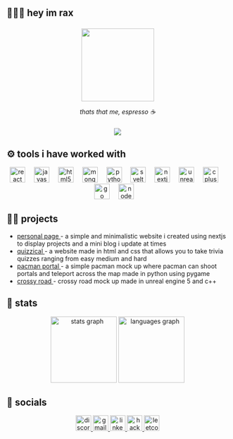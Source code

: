 <link rel="preconnect" href="https://fonts.googleapis.com">
<link rel="preconnect" href="https://fonts.gstatic.com" crossorigin>
<link href="https://fonts.googleapis.com/css2?family=Jacquard+12+Charted&display=swap" rel="stylesheet">

<h2 align="left">👩🏽‍💻 hey im rax </h2>

###

<div align="center">
  <img height="165" src="https://media.giphy.com/media/v1.Y2lkPTc5MGI3NjExaXUyM2p5aGNwejdqNmMyZzlxMDRsbGVybmlldnczdm13aDN5Nzk0ZCZlcD12MV9pbnRlcm5hbF9naWZfYnlfaWQmY3Q9Zw/QP8pvfno8ci47xsKWN/giphy.gif"  />
  <p><em> thats that me, espresso ☕ </em> </p>
</div>

###

<div align="center">
  <img src="https://komarev.com/ghpvc/?username=marsxnow&color=blueviolet&style=for-the-badge"/>
</div>
 

###

<h2>⚙️ tools i have worked with </h2>

<div align="center">
  <img src="https://github.com/SAWARATSUKI/ServiceLogos/blob/main/React/React.png" height="35" alt="react logo"  />
  <img width="12" />
  <img src="https://skillicons.dev/icons?i=js" height="35" alt="javascript logo"  />
  <img width="12" />
  <img src="https://github.com/SAWARATSUKI/ServiceLogos/blob/main/Html/HTML.png" height="35" alt="html5 logo"  />
  <img width="12" />
  <img src="https://skillicons.dev/icons?i=mongodb" height="35" alt="mongodb logo"  />
  <img width="12" />
  <img src="https://github.com/SAWARATSUKI/ServiceLogos/blob/main/Python/Python.png" height="35" alt="python logo"  />
  <img width="12" />
  <img src="https://skillicons.dev/icons?i=svelte" height="35" alt="svelte logo"  />
  <img width="12" />
  <img src="https://github.com/SAWARATSUKI/ServiceLogos/blob/main/Next.js/Next.js.png" height="35" alt="nextjs logo"  />
  <img width="12" />
  <img src="https://skillicons.dev/icons?i=unreal" height="35" alt="unrealengine logo"  />
  <img width="12"/>
  <img src="https://github.com/SAWARATSUKI/ServiceLogos/blob/main/C%2B%2B/C%2B%2B.png" height="35" alt="cplusplus logo"  />
  <img width="12" />
  <img src="https://skillicons.dev/icons?i=golang" height="35" alt="go logo"  />
  <img width="12" />
  <img src="https://github.com/SAWARATSUKI/ServiceLogos/blob/main/Node.js/Node.js.png" height="35" alt="node logo"/>
  <img width="12"/>
</div>

###

<h2>🐱‍💻 projects </h2>
<div align="left">
  <ul>
    <li>
      <a href="https://raxel-ortiz.vercel.app/" target="_blank">
        personal page
      </a> - a simple and minimalistic website i created using nextjs to display projects and a mini blog i update at times 
    </li>
    <li>
      <a href="https://marsxnow.github.io/349P1/" target="_blank">
        quizzical  
      </a> - a website made in html and css that allows you to take trivia quizzes ranging from easy medium and hard
    </li>
    <li>
      <a href="https://github.com/marsxnow/Pac-Man-With-Portals" target="_blank">
        pacman portal
      </a> - a simple pacman mock up where pacman can shoot portals and teleport across the map made in python using pygame 
    </li>
    <li>
      <a href="https://github.com/marsxnow/CrossyRoad" target="_blank">
        crossy road
      </a> - crossy road mock up made in unreal engine 5 and c++
    </li>
  </ul>
</div>

###

<h2>📓 stats </h2>

<div align="center">
  <img src="https://github-readme-stats.vercel.app/api?username=marsxnow&hide_title=false&hide_rank=false&show_icons=true&include_all_commits=true&count_private=true&disable_animations=false&theme=dracula&locale=en&hide_border=false" height="150" alt="stats graph"  />
  <img src="https://github-readme-stats.vercel.app/api/top-langs?username=marsxnow&locale=en&hide_title=false&layout=compact&card_width=320&langs_count=5&theme=dracula&hide_border=false" height="150" alt="languages graph"  />
</div>

###

<h2>📲 socials  </h2>
<div align="center">
  <a href="https://discord.com/users/clickxnow" target="_blank">
    <img src="https://img.shields.io/static/v1?message=Discord&logo=discord&label=&color=7289DA&logoColor=white&labelColor=&style=for-the-badge" height="35" alt="discord logo"  />
  </a>
  <a href="raxelportiz@gmail.com" target="_blank">
    <img src="https://img.shields.io/static/v1?message=Gmail&logo=gmail&label=&color=D14836&logoColor=white&labelColor=&style=for-the-badge" height="35" alt="gmail logo"  />
  </a>
  <a href="https://www.linkedin.com/in/raxel-ortiz-1958b526b/" target="_blank">
    <img src="https://img.shields.io/static/v1?message=LinkedIn&logo=linkedin&label=&color=0077B5&logoColor=white&labelColor=&style=for-the-badge" height="35" alt="linkedin logo"  />
  </a>
  <a href="https://www.hackerrank.com/profile/raxelortiz7" target="_blank">
    <img src="https://img.shields.io/static/v1?message=HackerRank&logo=hackerrank&label=&color=2EC866&logoColor=white&labelColor=&style=for-the-badge" height="35" alt="hackerrank logo"  />
  </a>
  <a href="https://leetcode.com/raxelortiz7/" target="_blank">
    <img src="https://img.shields.io/static/v1?message=LeetCode&logo=leetcode&label=&color=FFA500&logoColor=white&labelColor=&style=for-the-badge" height="35" alt="leetcode logo"  />
  </a>
</div>


